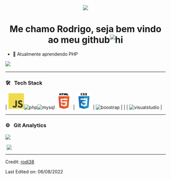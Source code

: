 <p align="center">
<img  src="https://static.wikia.nocookie.net/onepiece/images/b/b7/Edward_Newgate_Anime_Infobox.png/revision/latest?cb=20181210132129&path-prefix=pt" height="280" />
 <p/>
<h1 align="center"> Me chamo Rodrigo, seja bem vindo ao meu github<img src="https://user-images.githubusercontent.com/1303154/88677602-1635ba80-d120-11ea-84d8-d263ba5fc3c0.gif" width="28px" alt="hi"></h1>

<!-- TODO: Add last video link -->

- :seedling: Atualmente aprendendo PHP

[<img src="https://img.shields.io/badge/linkedin-%230077B5.svg?&style=for-the-badge&logo=linkedin&logoColor=white" />](https://www.linkedin.com/in/rodrigo-rocha-1206351ba/)

<hr>

### 🛠 &nbsp; Tech Stack

<!--| <img src="https://raw.githubusercontent.com/devicons/devicon/master/icons/nodejs/nodejs-original-wordmark.svg" width="40"> | <img src="https://raw.githubusercontent.com/devicons/devicon/master/icons/express/express-original-wordmark.svg" width="40"> -->  
|
<img src="https://raw.githubusercontent.com/devicons/devicon/master/icons/javascript/javascript-original.svg" width="50"><img src="https://www.vectorlogo.zone/logos/php/php-ar21.svg" alt="php" width="50"><img src="https://www.vectorlogo.zone/logos/mysql/mysql-ar21.svg" alt="mysql" width="50"> <img src="https://raw.githubusercontent.com/devicons/devicon/master/icons/html5/html5-original-wordmark.svg" alt="html5" width="50"> | <img src="https://raw.githubusercontent.com/devicons/devicon/master/icons/css3/css3-original-wordmark.svg" alt="css3" width="50" height="50"/> | <img src="https://www.vectorlogo.zone/logos/getbootstrap/getbootstrap-icon.svg" alt="boostrap" width="50"> | | | <img src="https://www.vectorlogo.zone/logos/visualstudio_code/visualstudio_code-icon.svg" alt="visualstudio" width="50"> |

<hr>

### ⚙️ &nbsp; Git Analytics
 
<p><img align="center" src="https://github-readme-stats.vercel.app/api?username=rodi38&theme=dark&show_icons=true" /></p>
<p>&nbsp;<img align="center" src="https://github-readme-stats.vercel.app/api/top-langs/?username=rodi38&theme=dark&layout=compact" width="410" /></p>

------
Credit: [rodi38](https://github.com/rodi38)

Last Edited on: 06/08/2022
